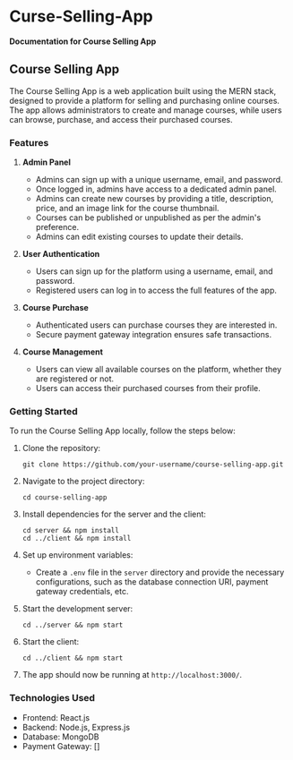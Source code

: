 # Curse-Selling-App
**Documentation for Course Selling App**

## Course Selling App

The Course Selling App is a web application built using the MERN stack, designed to provide a platform for selling and purchasing online courses. The app allows administrators to create and manage courses, while users can browse, purchase, and access their purchased courses.

### Features

1. **Admin Panel**
   - Admins can sign up with a unique username, email, and password.
   - Once logged in, admins have access to a dedicated admin panel.
   - Admins can create new courses by providing a title, description, price, and an image link for the course thumbnail.
   - Courses can be published or unpublished as per the admin's preference.
   - Admins can edit existing courses to update their details.

2. **User Authentication**
   - Users can sign up for the platform using a username, email, and password.
   - Registered users can log in to access the full features of the app.

3. **Course Purchase**
   - Authenticated users can purchase courses they are interested in.
   - Secure payment gateway integration ensures safe transactions.

4. **Course Management**
   - Users can view all available courses on the platform, whether they are registered or not.
   - Users can access their purchased courses from their profile.

### Getting Started

To run the Course Selling App locally, follow the steps below:

1. Clone the repository:
   ```
   git clone https://github.com/your-username/course-selling-app.git
   ```

2. Navigate to the project directory:
   ```
   cd course-selling-app
   ```

3. Install dependencies for the server and the client:
   ```
   cd server && npm install
   cd ../client && npm install
   ```

4. Set up environment variables:
   - Create a `.env` file in the `server` directory and provide the necessary configurations, such as the database connection URI, payment gateway credentials, etc.

5. Start the development server:
   ```
   cd ../server && npm start
   ```

6. Start the client:
   ```
   cd ../client && npm start
   ```

7. The app should now be running at `http://localhost:3000/`.

### Technologies Used

- Frontend: React.js
- Backend: Node.js, Express.js
- Database: MongoDB
- Payment Gateway: []

